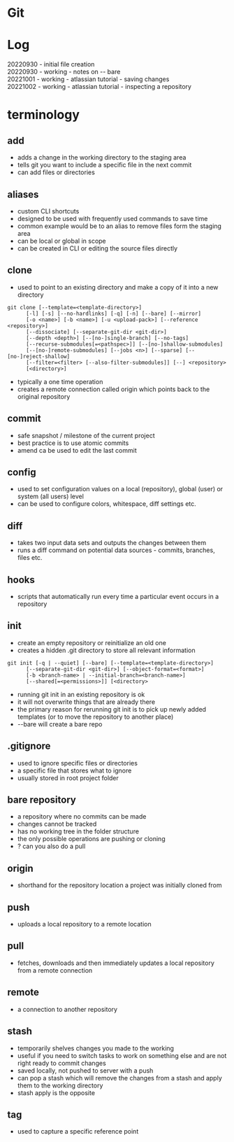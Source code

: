 # Git

# Log
20220930 - initial file creation  
20220930 - working - notes on -- bare  
20221001 - working - atlassian tutorial - saving changes  
20221002 - working - atlassian tutorial - inspecting a repository  

# terminology

## add
- adds a change in the working directory to the staging area
- tells git you want to include a specific file in the next commit
- can add files or directories

## aliases
- custom CLI shortcuts
- designed to be used with frequently used commands to save time
- common example would be to an alias to remove files form the staging area
- can be local or global in scope
- can be created in CLI or editing the source files directly

## clone
- used to point to an existing directory and make a copy of it into a new directory
```
git clone [--template=<template-directory>]
	  [-l] [-s] [--no-hardlinks] [-q] [-n] [--bare] [--mirror]
	  [-o <name>] [-b <name>] [-u <upload-pack>] [--reference <repository>]
	  [--dissociate] [--separate-git-dir <git-dir>]
	  [--depth <depth>] [--[no-]single-branch] [--no-tags]
	  [--recurse-submodules[=<pathspec>]] [--[no-]shallow-submodules]
	  [--[no-]remote-submodules] [--jobs <n>] [--sparse] [--[no-]reject-shallow]
	  [--filter=<filter> [--also-filter-submodules]] [--] <repository>
	  [<directory>]
```
- typically a one time operation
- creates a remote connection called origin which points back to the original repository

## commit
- safe snapshot / milestone of the current project
- best practice is to use atomic commits
- amend ca be used to edit the last commit

## config
- used to set configuration values on a local (repository), global (user) or system (all users) level
- can be used to configure colors, whitespace, diff settings etc.

## diff
- takes two input data sets and outputs the changes between them
- runs a diff command on potential data sources - commits, branches, files etc.

## hooks
- scripts that automatically run every time a particular event occurs in a repository

## init
- create an empty repository or reinitialize an old one
- creates a hidden .git directory to store all relevant information
```
git init [-q | --quiet] [--bare] [--template=<template-directory>]
	  [--separate-git-dir <git-dir>] [--object-format=<format>]
	  [-b <branch-name> | --initial-branch=<branch-name>]
	  [--shared[=<permissions>]] [<directory>
```	
- running git init in an existing repository is ok
- it will not overwrite things that are already there
- the primary reason for rerunning git init is to pick up newly added templates (or to move the repository to another place)
- --bare will create a bare repo

## .gitignore
- used to ignore specific files or directories
- a specific file that stores what to ignore
- usually stored in root project folder

## bare repository
- a repository where no commits can be made
- changes cannot be tracked
- has no working tree in the folder structure
- the only possible operations are pushing or cloning
- ? can you also do a pull

## origin
- shorthand for the repository location a project was initially cloned from

## push
- uploads a local repository to a remote location

## pull
- fetches, downloads and then immediately updates a local repository from a remote connection

## remote
- a connection to another repository

## stash
- temporarily shelves changes you made to the working
- useful if you need to switch tasks to work on something else and are not right ready to commit changes
- saved locally, not pushed to server with a push
- can pop a stash which will remove the changes from a stash and apply them to the working directory
- stash apply is the opposite

## tag
- used to capture a specific reference point
